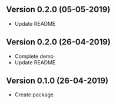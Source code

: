 ## Version 0.2.0 (05-05-2019)

- Update README

## Version 0.2.0 (26-04-2019)

- Complete demo
- Update README

## Version 0.1.0 (26-04-2019)

- Create package
